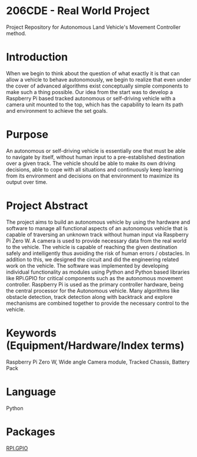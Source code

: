 # 206CDE - Real World Project

Project Repository for Autonomous Land Vehicle's Movement Controller method.

# Introduction
When we begin to think about the question of what exactly it is that can allow a vehicle to behave
autonomously, we begin to realize that even under the cover of advanced algorithms exist conceptually
simple components to make such a thing possible. Our idea from the start was to develop a Raspberry Pi
based tracked autonomous or self-driving vehicle with a camera unit mounted to the top, which has the
capability to learn its path and environment to achieve the set goals.

# Purpose
An autonomous or self-driving vehicle is essentially one that must be able to navigate by itself, without
human input to a pre-established destination over a given track. The vehicle should be able to make its own
driving decisions, able to cope with all situations and continuously keep learning from its environment and
decisions on that environment to maximize its output over time.

# Project Abstract

The project aims to build an autonomous vehicle by using the hardware and software to manage all functional aspects of an autonomous vehicle that is capable of traversing an unknown track without human input via Raspberry Pi Zero W. A camera is used to provide necessary data from the real world to the vehicle. The vehicle is capable of reaching the given destination safely and intelligently thus avoiding the risk of human errors / obstacles. In addition to this, we designed the circuit and did the engineering related work on the vehicle. The software was implemented by developing individual functionality as modules using Python and Python based libraries like RPi.GPIO for critical components such as the autonomous movement controller. Raspberry Pi is used as the primary controller hardware, being the central processor for the Autonomous vehicle. Many algorithms like obstacle detection, track detection along with backtrack and explore mechanisms are combined together to provide the necessary control to the vehicle.

# Keywords (Equipment/Hardware/Index terms)
Raspberry Pi Zero W, Wide angle Camera module, Tracked Chassis, Battery Pack

# Language
Python

# Packages
[RPI.GPIO](https://pypi.org/project/RPi.GPIO/)
